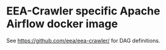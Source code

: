# EEA-Crawler specific Apache Airflow docker image

See https://github.com/eea/eea-crawler/ for DAG definitions.
